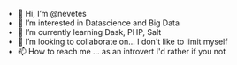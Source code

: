 - 👋 Hi, I’m @nevetes
- 👀 I’m interested in Datascience and Big Data
- 🌱 I’m currently learning Dask, PHP, Salt
- 💞️ I’m looking to collaborate on... I don't like to limit myself 
- 📫 How to reach me ... as an introvert I'd rather if you not

<!---
nevetes/nevetes is a ✨ special ✨ repository because its `README.md` (this file) appears on your GitHub profile.
You can click the Preview link to take a look at your changes.
--->
